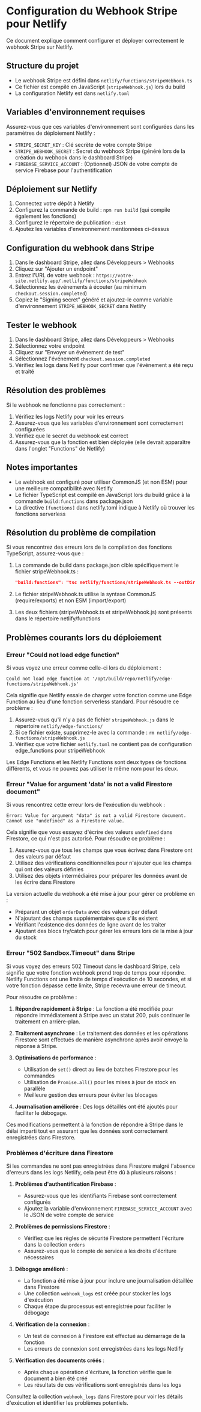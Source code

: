 # Configuration du Webhook Stripe pour Netlify

Ce document explique comment configurer et déployer correctement le webhook Stripe sur Netlify.

## Structure du projet

- Le webhook Stripe est défini dans `netlify/functions/stripeWebhook.ts`
- Ce fichier est compilé en JavaScript (`stripeWebhook.js`) lors du build
- La configuration Netlify est dans `netlify.toml`

## Variables d'environnement requises

Assurez-vous que ces variables d'environnement sont configurées dans les paramètres de déploiement Netlify :

- `STRIPE_SECRET_KEY` : Clé secrète de votre compte Stripe
- `STRIPE_WEBHOOK_SECRET` : Secret du webhook Stripe (généré lors de la création du webhook dans le dashboard Stripe)
- `FIREBASE_SERVICE_ACCOUNT` : (Optionnel) JSON de votre compte de service Firebase pour l'authentification

## Déploiement sur Netlify

1. Connectez votre dépôt à Netlify
2. Configurez la commande de build : `npm run build` (qui compile également les fonctions)
3. Configurez le répertoire de publication : `dist`
4. Ajoutez les variables d'environnement mentionnées ci-dessus

## Configuration du webhook dans Stripe

1. Dans le dashboard Stripe, allez dans Développeurs > Webhooks
2. Cliquez sur "Ajouter un endpoint"
3. Entrez l'URL de votre webhook : `https://votre-site.netlify.app/.netlify/functions/stripeWebhook`
4. Sélectionnez les événements à écouter (au minimum `checkout.session.completed`)
5. Copiez le "Signing secret" généré et ajoutez-le comme variable d'environnement `STRIPE_WEBHOOK_SECRET` dans Netlify

## Tester le webhook

1. Dans le dashboard Stripe, allez dans Développeurs > Webhooks
2. Sélectionnez votre endpoint
3. Cliquez sur "Envoyer un événement de test"
4. Sélectionnez l'événement `checkout.session.completed`
5. Vérifiez les logs dans Netlify pour confirmer que l'événement a été reçu et traité

## Résolution des problèmes

Si le webhook ne fonctionne pas correctement :

1. Vérifiez les logs Netlify pour voir les erreurs
2. Assurez-vous que les variables d'environnement sont correctement configurées
3. Vérifiez que le secret du webhook est correct
4. Assurez-vous que la fonction est bien déployée (elle devrait apparaître dans l'onglet "Functions" de Netlify)

## Notes importantes

- Le webhook est configuré pour utiliser CommonJS (et non ESM) pour une meilleure compatibilité avec Netlify
- Le fichier TypeScript est compilé en JavaScript lors du build grâce à la commande `build:functions` dans package.json
- La directive `[functions]` dans netlify.toml indique à Netlify où trouver les fonctions serverless

## Résolution du problème de compilation

Si vous rencontrez des erreurs lors de la compilation des fonctions TypeScript, assurez-vous que :

1. La commande de build dans package.json cible spécifiquement le fichier stripeWebhook.ts :
   ```json
   "build:functions": "tsc netlify/functions/stripeWebhook.ts --outDir netlify/functions --module commonjs --target es2017 --esModuleInterop --skipLibCheck"
   ```

2. Le fichier stripeWebhook.ts utilise la syntaxe CommonJS (require/exports) et non ESM (import/export)

3. Les deux fichiers (stripeWebhook.ts et stripeWebhook.js) sont présents dans le répertoire netlify/functions

## Problèmes courants lors du déploiement

### Erreur "Could not load edge function"

Si vous voyez une erreur comme celle-ci lors du déploiement :
```
Could not load edge function at '/opt/build/repo/netlify/edge-functions/stripeWebhook.js'
```

Cela signifie que Netlify essaie de charger votre fonction comme une Edge Function au lieu d'une fonction serverless standard. Pour résoudre ce problème :

1. Assurez-vous qu'il n'y a pas de fichier `stripeWebhook.js` dans le répertoire `netlify/edge-functions/`
2. Si ce fichier existe, supprimez-le avec la commande : `rm netlify/edge-functions/stripeWebhook.js`
3. Vérifiez que votre fichier `netlify.toml` ne contient pas de configuration edge_functions pour stripeWebhook

Les Edge Functions et les Netlify Functions sont deux types de fonctions différents, et vous ne pouvez pas utiliser le même nom pour les deux.

### Erreur "Value for argument 'data' is not a valid Firestore document"

Si vous rencontrez cette erreur lors de l'exécution du webhook :
```
Error: Value for argument "data" is not a valid Firestore document. Cannot use "undefined" as a Firestore value.
```

Cela signifie que vous essayez d'écrire des valeurs `undefined` dans Firestore, ce qui n'est pas autorisé. Pour résoudre ce problème :

1. Assurez-vous que tous les champs que vous écrivez dans Firestore ont des valeurs par défaut
2. Utilisez des vérifications conditionnelles pour n'ajouter que les champs qui ont des valeurs définies
3. Utilisez des objets intermédiaires pour préparer les données avant de les écrire dans Firestore

La version actuelle du webhook a été mise à jour pour gérer ce problème en :
- Préparant un objet `orderData` avec des valeurs par défaut
- N'ajoutant des champs supplémentaires que s'ils existent
- Vérifiant l'existence des données de ligne avant de les traiter
- Ajoutant des blocs try/catch pour gérer les erreurs lors de la mise à jour du stock

### Erreur "502 Sandbox.Timeout" dans Stripe

Si vous voyez des erreurs 502 Timeout dans le dashboard Stripe, cela signifie que votre fonction webhook prend trop de temps pour répondre. Netlify Functions ont une limite de temps d'exécution de 10 secondes, et si votre fonction dépasse cette limite, Stripe recevra une erreur de timeout.

Pour résoudre ce problème :

1. **Répondre rapidement à Stripe** : La fonction a été modifiée pour répondre immédiatement à Stripe avec un statut 200, puis continuer le traitement en arrière-plan.

2. **Traitement asynchrone** : Le traitement des données et les opérations Firestore sont effectués de manière asynchrone après avoir envoyé la réponse à Stripe.

3. **Optimisations de performance** :
   - Utilisation de `set()` direct au lieu de batches Firestore pour les commandes
   - Utilisation de `Promise.all()` pour les mises à jour de stock en parallèle
   - Meilleure gestion des erreurs pour éviter les blocages

4. **Journalisation améliorée** : Des logs détaillés ont été ajoutés pour faciliter le débogage.

Ces modifications permettent à la fonction de répondre à Stripe dans le délai imparti tout en assurant que les données sont correctement enregistrées dans Firestore.

### Problèmes d'écriture dans Firestore

Si les commandes ne sont pas enregistrées dans Firestore malgré l'absence d'erreurs dans les logs Netlify, cela peut être dû à plusieurs raisons :

1. **Problèmes d'authentification Firebase** : 
   - Assurez-vous que les identifiants Firebase sont correctement configurés
   - Ajoutez la variable d'environnement `FIREBASE_SERVICE_ACCOUNT` avec le JSON de votre compte de service

2. **Problèmes de permissions Firestore** :
   - Vérifiez que les règles de sécurité Firestore permettent l'écriture dans la collection `orders`
   - Assurez-vous que le compte de service a les droits d'écriture nécessaires

3. **Débogage amélioré** :
   - La fonction a été mise à jour pour inclure une journalisation détaillée dans Firestore
   - Une collection `webhook_logs` est créée pour stocker les logs d'exécution
   - Chaque étape du processus est enregistrée pour faciliter le débogage

4. **Vérification de la connexion** :
   - Un test de connexion à Firestore est effectué au démarrage de la fonction
   - Les erreurs de connexion sont enregistrées dans les logs Netlify

5. **Vérification des documents créés** :
   - Après chaque opération d'écriture, la fonction vérifie que le document a bien été créé
   - Les résultats de ces vérifications sont enregistrés dans les logs

Consultez la collection `webhook_logs` dans Firestore pour voir les détails d'exécution et identifier les problèmes potentiels.
